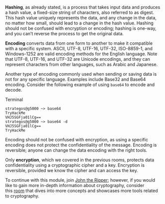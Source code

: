 **Hashing**, as already stated, is a process that takes input data and produces a hash value, a fixed-size string of characters, also referred to as digest. This hash value uniquely represents the data, and any change in the data, no matter how small, should lead to a change in the hash value. Hashing should not be confused with encryption or encoding; hashing is one-way, and you can’t reverse the process to get the original data.

**Encoding** converts data from one form to another to make it compatible with a specific system. ASCII, UTF-8, UTF-16, UTF-32, ISO-8859-1, and Windows-1252 are valid encoding methods for the English language. Note that UTF-8, UTF-16, and UTF-32 are Unicode encodings, and they can represent characters from other languages, such as Arabic and Japanese.

Another type of encoding commonly used when sending or saving data is not for any specific language. Examples include Base32 and Base64 encoding. Consider the following example of using `base64` to encode and decode.

Terminal

```shell-session
strategos@g5000 ~> base64
TryHackMe
VHJ5SGFja01lCg==
strategos@g5000 ~> base64 -d
VHJ5SGFja01lCg==
TryHackMe
```

Encoding should not be confused with encryption, as using a specific encoding does not protect the confidentiality of the message. Encoding is reversible; anyone can change the data encoding with the right tools.

Only **encryption**, which we covered in the previous rooms, protects data confidentiality using a cryptographic cipher and a key. Encryption is reversible, provided we know the cipher and can access the key.

To continue with this module, join [John the Ripper](https://tryhackme.com/r/room/johntheripperbasics); however, if you would like to gain more in-depth information about cryptography, consider this [room](https://tryhackme.com/r/room/cryptographyintro) that dives into more concepts and showcases more tools related to cryptography.
